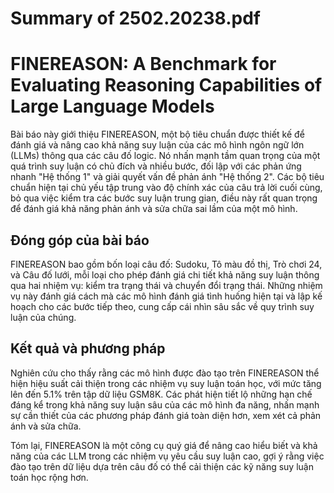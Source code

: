 # Summary of 2502.20238.pdf

# FINEREASON: A Benchmark for Evaluating Reasoning Capabilities of Large Language Models

Bài báo này giới thiệu FINEREASON, một bộ tiêu chuẩn được thiết kế để đánh giá và nâng cao khả năng suy luận của các mô hình ngôn ngữ lớn (LLMs) thông qua các câu đố logic. Nó nhấn mạnh tầm quan trọng của một quá trình suy luận có chủ đích và nhiều bước, đối lập với các phản ứng nhanh "Hệ thống 1" và giải quyết vấn đề phản ánh "Hệ thống 2". Các bộ tiêu chuẩn hiện tại chủ yếu tập trung vào độ chính xác của câu trả lời cuối cùng, bỏ qua việc kiểm tra các bước suy luận trung gian, điều này rất quan trọng để đánh giá khả năng phản ánh và sửa chữa sai lầm của một mô hình.

## Đóng góp của bài báo

FINEREASON bao gồm bốn loại câu đố: Sudoku, Tô màu đồ thị, Trò chơi 24, và Câu đố lưới, mỗi loại cho phép đánh giá chi tiết khả năng suy luận thông qua hai nhiệm vụ: kiểm tra trạng thái và chuyển đổi trạng thái. Những nhiệm vụ này đánh giá cách mà các mô hình đánh giá tình huống hiện tại và lập kế hoạch cho các bước tiếp theo, cung cấp cái nhìn sâu sắc về quy trình suy luận của chúng.

## Kết quả và phương pháp

Nghiên cứu cho thấy rằng các mô hình được đào tạo trên FINEREASON thể hiện hiệu suất cải thiện trong các nhiệm vụ suy luận toán học, với mức tăng lên đến 5.1% trên tập dữ liệu GSM8K. Các phát hiện tiết lộ những hạn chế đáng kể trong khả năng suy luận sâu của các mô hình đa năng, nhấn mạnh sự cần thiết của các phương pháp đánh giá toàn diện hơn, xem xét cả phản ánh và sửa chữa.

Tóm lại, FINEREASON là một công cụ quý giá để nâng cao hiểu biết và khả năng của các LLM trong các nhiệm vụ yêu cầu suy luận cao, gợi ý rằng việc đào tạo trên dữ liệu dựa trên câu đố có thể cải thiện các kỹ năng suy luận toán học rộng hơn.
